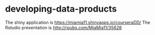 developing-data-products
========================
The shiny application is https://miamia11.shinyapps.io/courseraDD/
The Rstudio presentation is http://rpubs.com/MiaMia11/35628
